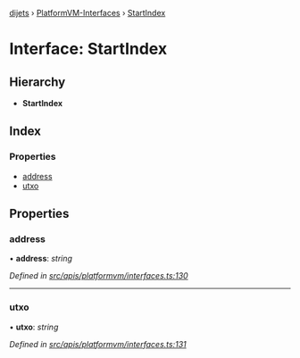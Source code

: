 [dijets](../README.md) › [PlatformVM-Interfaces](../modules/platformvm_interfaces.md) › [StartIndex](platformvm_interfaces.startindex.md)

# Interface: StartIndex

## Hierarchy

* **StartIndex**

## Index

### Properties

* [address](platformvm_interfaces.startindex.md#address)
* [utxo](platformvm_interfaces.startindex.md#utxo)

## Properties

###  address

• **address**: *string*

*Defined in [src/apis/platformvm/interfaces.ts:130](https://github.com/Dijets-Inc/dijetsjs/blob/ca67b81/src/apis/platformvm/interfaces.ts#L130)*

___

###  utxo

• **utxo**: *string*

*Defined in [src/apis/platformvm/interfaces.ts:131](https://github.com/Dijets-Inc/dijetsjs/blob/ca67b81/src/apis/platformvm/interfaces.ts#L131)*
